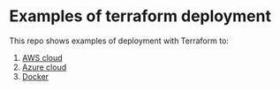 # Examples of terraform deployment

This repo shows examples of deployment with Terraform to:

1. [AWS cloud](https://github.com/vsilverman/jenkins-ci/tree/master/terraform/aws)
2. [Azure cloud](https://github.com/vsilverman/jenkins-ci/tree/master/terraform/azure)
3. [Docker](https://github.com/vsilverman/jenkins-ci/tree/master/terraform/docker)
